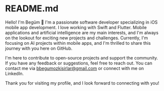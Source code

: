 # README.md

Hello! I'm Begüm 👋
I'm a passionate software developer specializing in iOS mobile app development. I love working with Swift and Flutter. Mobile applications and artificial intelligence are my main interests, and I'm always on the lookout for exciting new projects and challenges. Currently, I'm focusing on AI projects within mobile apps, and I'm thrilled to share this journey with you here on GitHub.

I'm here to contribute to open-source projects and support the community. If you have any feedback or suggestions, feel free to reach out. You can contact me via bbegumozkisirlar@gmail.com or connect with me on LinkedIn.

Thank you for visiting my profile, and I look forward to connecting with you!
